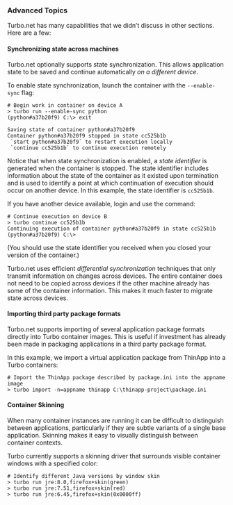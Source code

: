 ### Advanced Topics

Turbo.net has many capabilities that we didn’t discuss in other sections. Here are a few:

#### Synchronizing state across machines

Turbo.net optionally supports state synchronization. This allows application state to be saved and continue automatically *on a different device*.

To enable state synchronization, launch the container with the `--enable-sync` flag:

```
# Begin work in container on device A
> turbo run --enable-sync python
(python#a37b20f9) C:\> exit

Saving state of container python#a37b20f9
Container python#a37b20f9 stopped in state cc525b1b
 `start python#a37b20f9` to restart execution locally
 `continue cc525b1b` to continue execution remotely
```

Notice that when state synchronization is enabled, a *state identifier* is generated when the container is stopped. The state identifier includes information about the state of the container as it existed upon termination and is used to identify a point at which continuation of execution should occur on another device. In this example, the state identifier is `cc525b1b`.

If you have another device available, login and use the command:

```
# Continue execution on device B
> turbo continue cc525b1b
Continuing execution of container python#a37b20f9 in state cc525b1b
(python#a37b20f9) C:\>
```

(You should use the state identifier you received when you closed your version of the container.)

Turbo.net uses efficient *differential synchronization* techniques that only transmit information on changes across devices. The entire container does not need to be copied across devices if the other machine already has some of the container information. This makes it much faster to migrate state across devices.

#### Importing third party package formats

Turbo.net supports importing of several application package formats directly into Turbo container images. This is useful if investment has already been made in packaging applications in a third party package format.

In this example, we import a virtual application package from ThinApp into a Turbo containers:

```
# Import the ThinApp package described by package.ini into the appname image
> turbo import -n=appname thinapp C:\thinapp-project\package.ini
```

#### Container Skinning

When many container instances are running it can be difficult to distinguish between applications, particularly if they are subtle variants of a single base application. Skinning makes it easy to visually distinguish between container contexts.

Turbo currently supports a skinning driver that surrounds visible container windows with a specified color:

```
# Identify different Java versions by window skin
> turbo run jre:8.0,firefox+skin(green)
> turbo run jre:7.51,firefox+skin(red)
> turbo run jre:6.45,firefox+skin(0x0000ff)
```